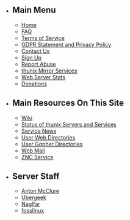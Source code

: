 -   Main Menu
    ---------

    -   [Home](main)
    -   [FAQ](faq)
    -   [Terms of Service](tos)
    -   [GDPR Statement and Privacy Policy](gdpr)
    -   [Contact Us](contact.php)
    -   [Sign Up](signup.php)
    -   [Report Abuse](abuse.php)
    -   [thunix Mirror Services](https://ftp.thunix.net/)
    -   [Web Server Stats](https://stats.thunix.net/)
    -   [Donations](donate)
-   Main Resources On This Site
    ---------------------------

    -   [Wiki](https://wiki.thunix.net/)
    -   [Status of thunix Servers and Services](server.php)
    -   [Service News](news)
    -   [User Web Directories](users.php)
    -   [User Gopher
        Directories](https://gopher.tildeverse.org/thunix.net)
    -   [Web Mail](/webmail/)
    -   [ZNC Service](https://thunix.net:1326/)
-   Server Staff
    ------------

    -   [Anton McClure](/~amcclure/)
    -   [Ubergeek](/~ubergeek/)
    -   [Naglfar](/~naglfar/)
    -   [fosslinux](/~fosslinux/)
